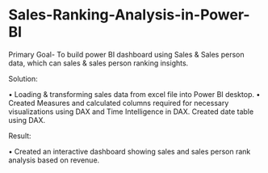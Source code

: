 # Sales-Ranking-Analysis-in-Power-BI

Primary Goal- To build power BI dashboard using Sales & Sales person data, which can sales & sales person ranking insights.

Solution:

•	Loading & transforming sales data from excel file into Power BI desktop.
•	Created Measures and calculated columns required for necessary visualizations using DAX and Time Intelligence in DAX. Created date table using DAX.

Result: 

•	Created an interactive dashboard showing sales and sales person rank analysis based on revenue.

